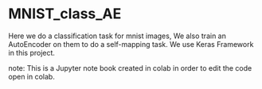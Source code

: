 # MNIST_class_AE

Here we do a classification task for mnist images,
We also train an AutoEncoder on them to do a self-mapping task.
We use Keras Framework in this project.


note: This is a Jupyter note book created in colab in order to edit the code open in colab.
